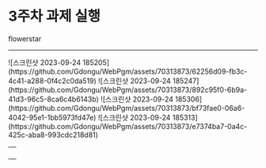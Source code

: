 # 3주차 과제 실행

flowerstar<br><hr>
<table>
  <tbody>
    <td><tr>![스크린샷 2023-09-24 185205](https://github.com/Gdongu/WebPgm/assets/70313873/62256d09-fb3c-4c41-a288-0f4c2c0da519)
    </tr></td>
    <td><tr>![스크린샷 2023-09-24 185247](https://github.com/Gdongu/WebPgm/assets/70313873/892c95f0-6b9a-41d3-96c5-8ca6c4b6143b)
    </tr></td>
    <td><tr>![스크린샷 2023-09-24 185306](https://github.com/Gdongu/WebPgm/assets/70313873/bf73fae0-06a6-4042-95e1-1bb5973fd47e)
    </tr></td>
    <td><tr>![스크린샷 2023-09-24 185313](https://github.com/Gdongu/WebPgm/assets/70313873/e7374ba7-0a4c-425c-aba8-993cdc218d81)      </tr></td>
  </tbody>
</table>
